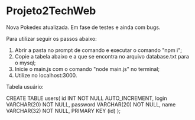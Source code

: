 # Projeto2TechWeb

Nova Pokedex atualizada. Em fase de testes e ainda com bugs.

Para utilizar seguir os passos abaixo:

1. Abrir a pasta no prompt de comando e executar o comando "npm i";
2. Copie a tabela abaixo e a que se encontra no arquivo database.txt para o mysql;
3. Inicie o main.js com o comando "node main.js" no terminal;
4. Utilize no localhost:3000.


Tabela usuário:

CREATE TABLE users(
  id INT NOT NULL AUTO_INCREMENT,
  login VARCHAR(20) NOT NULL,
  password VARCHAR(20) NOT NULL,
  name VARCHAR(32) NOT NULL,
  PRIMARY KEY (id)
  );
  
  

